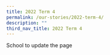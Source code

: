 ```yaml
---
title: 2022 Term 4
permalink: /our-stories/2022-term-4/
description: ""
third_nav_title: 2022 Term 4
---
```


School to update the page